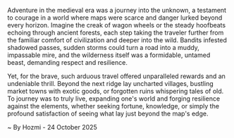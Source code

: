 
Adventure in the medieval era was a journey into the unknown, a testament to courage in a world where maps were scarce and danger lurked beyond every horizon. Imagine the creak of wagon wheels or the steady hoofbeats echoing through ancient forests, each step taking the traveler further from the familiar comfort of civilization and deeper into the wild. Bandits infested shadowed passes, sudden storms could turn a road into a muddy, impassable mire, and the wilderness itself was a formidable, untamed beast, demanding respect and resilience.

Yet, for the brave, such arduous travel offered unparalleled rewards and an undeniable thrill. Beyond the next ridge lay uncharted villages, bustling market towns with exotic goods, or forgotten ruins whispering tales of old. To journey was to truly live, expanding one's world and forging resilience against the elements, whether seeking fortune, knowledge, or simply the profound satisfaction of seeing what lay just beyond the map's edge.

~ By Hozmi - 24 October 2025
